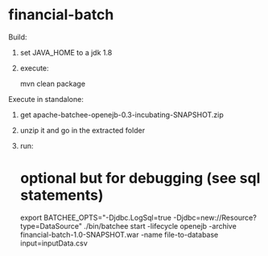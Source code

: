 # financial-batch

Build:

1) set JAVA_HOME to a jdk 1.8
2) execute:

    mvn clean package

Execute in standalone:

1) get apache-batchee-openejb-0.3-incubating-SNAPSHOT.zip
2) unzip it and go in the extracted folder
3) run:

    # optional but for debugging (see sql statements)
    export BATCHEE_OPTS="-Djdbc.LogSql=true -Djdbc=new://Resource?type=DataSource"
    ./bin/batchee start -lifecycle openejb -archive financial-batch-1.0-SNAPSHOT.war -name file-to-database input=inputData.csv
